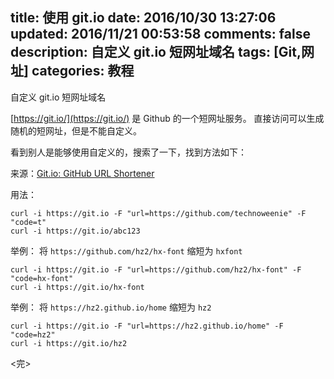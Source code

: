 title: 使用 git.io
date: 2016/10/30 13:27:06 
updated: 2016/11/21 00:53:58
comments: false
description: 自定义 git.io 短网址域名
tags: [Git,网址]
categories: 教程
---

自定义 git.io 短网址域名

[https://git.io/](https://git.io/) 是 Github 的一个短网址服务。
直接访问可以生成随机的短网址，但是不能自定义。
<!--more-->
看到别人是能够使用自定义的，搜索了一下，找到方法如下：

来源：[Git.io: GitHub URL Shortener](https://github.com/blog/985-git-io-github-url-shortener)

用法：
```
curl -i https://git.io -F "url=https://github.com/technoweenie" -F "code=t"
curl -i https://git.io/abc123
```

举例：
将 `https://github.com/hz2/hx-font` 缩短为 `hxfont`

```
curl -i https://git.io -F "url=https://github.com/hz2/hx-font" -F "code=hx-font"
curl -i https://git.io/hx-font
```
举例：
将 `https://hz2.github.io/home` 缩短为 `hz2`

```
curl -i https://git.io -F "url=https://hz2.github.io/home" -F "code=hz2"
curl -i https://git.io/hz2
```
<完>
